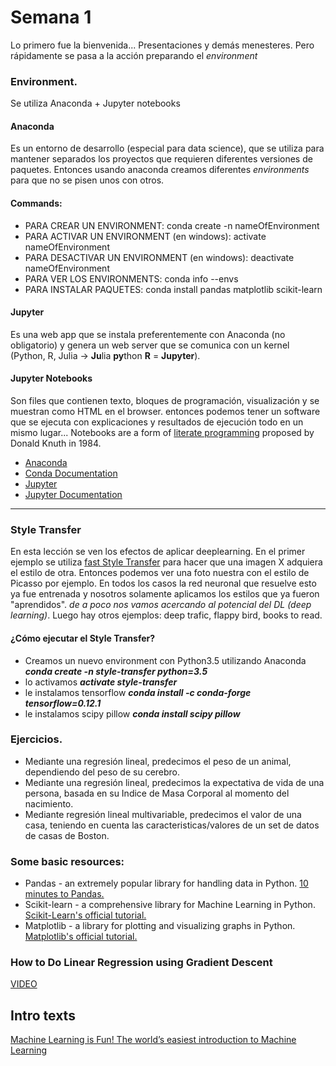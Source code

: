 
# Semana 1 
Lo primero fue la bienvenida... Presentaciones y demás menesteres. Pero rápidamente se pasa a la acción preparando el _environment_

### Environment.
Se utiliza Anaconda + Jupyter notebooks

#### **Anaconda** 
Es un entorno de desarrollo (especial para data science), que se utiliza para mantener separados los proyectos que requieren diferentes versiones de paquetes. Entonces usando anaconda creamos diferentes _environments_ para que no se pisen unos con otros.
#### Commands:
- PARA CREAR UN ENVIRONMENT: conda create -n nameOfEnvironment
- PARA ACTIVAR UN ENVIRONMENT (en windows): activate nameOfEnvironment
- PARA DESACTIVAR UN ENVIRONMENT (en windows): deactivate nameOfEnvironment
- PARA VER LOS ENVIRONMENTS: conda info --envs 
- PARA INSTALAR PAQUETES: conda install pandas matplotlib scikit-learn


#### **Jupyter** 
Es una web app que se instala preferentemente con Anaconda (no obligatorio) y genera un web server que se comunica con un kernel (Python, R, Julia -> **Ju**lia **py**thon **R** = **Jupyter**).

#### **Jupyter Notebooks** 
Son files que contienen texto, bloques de programación, visualización y se muestran como HTML en el browser. entonces podemos tener un software que se ejecuta con explicaciones y resultados de ejecución todo en un mismo lugar... Notebooks are a form of [literate programming](http://www.literateprogramming.com/) proposed by Donald Knuth in 1984.

- [Anaconda](https://www.continuum.io/downloads)
- [Conda Documentation](https://conda.io/docs/using/index.html)
- [Jupyter](http://jupyter.org/)
- [Jupyter Documentation](https://jupyter.readthedocs.io/en/latest/index.html)

---

### Style Transfer
En esta lección se ven los efectos de aplicar deeplearning. En el primer ejemplo se utiliza [fast Style Transfer](https://github.com/lengstrom/fast-style-transfer) para hacer que una imagen X adquiera el estilo de otra. Entonces podemos ver una foto nuestra con el estilo de Picasso por ejemplo. En todos los casos la red neuronal que resuelve esto ya fue entrenada y nosotros solamente aplicamos los estilos que ya fueron "aprendidos". _de a poco nos vamos acercando al potencial del DL (deep learning)_. Luego hay otros ejemplos: deep trafic, flappy bird, books to read.

#### ¿Cómo ejecutar el Style Transfer?
- Creamos un nuevo environment con Python3.5 utilizando Anaconda **_conda create -n style-transfer python=3.5_**
- lo activamos **_activate style-transfer_**
- le instalamos tensorflow **_conda install -c conda-forge tensorflow=0.12.1_**
- le instalamos scipy pillow **_conda install scipy pillow_**

### Ejercicios.
- Mediante una regresión lineal, predecimos el peso de un animal, dependiendo del peso de su cerebro.
- Mediante una regresión lineal, predecimos la expectativa de vida de una persona, basada en su Indice de Masa Corporal al momento del nacimiento.
- Mediante regresión lineal multivariable, predecimos el valor de una casa, teniendo en cuenta las caracteristicas/valores de un set de datos de casas de Boston.


### Some basic resources:
- Pandas - an extremely popular library for handling data in Python. [10 minutes to Pandas.](http://pandas.pydata.org/pandas-docs/stable/10min.html#min)
- Scikit-learn - a comprehensive library for Machine Learning in Python. [Scikit-Learn's official tutorial.](http://scikit-learn.org/stable/tutorial/basic/tutorial.html)
- Matplotlib - a library for plotting and visualizing graphs in Python. [Matplotlib's official tutorial.](http://matplotlib.org/users/pyplot_tutorial.html)

### How to Do Linear Regression using Gradient Descent
[VIDEO](https://www.youtube.com/watch?v=XdM6ER7zTLk)

## Intro texts
[Machine Learning is Fun! The world’s easiest introduction to Machine Learning](https://medium.com/@ageitgey/machine-learning-is-fun-80ea3ec3c471#.gome4aeut)

